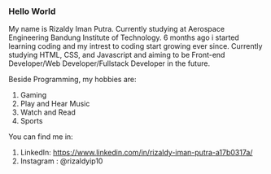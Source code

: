 ### Hello World 

<!--
**rizaldyip10/rizaldyip10** is a ✨ _special_ ✨ repository because its `README.md` (this file) appears on your GitHub profile.

Here are some ideas to get you started:

- 🔭 I’m currently working on ...
- 🌱 I’m currently learning ...
- 👯 I’m looking to collaborate on ...
- 🤔 I’m looking for help with ...
- 💬 Ask me about ...
- 📫 How to reach me: ...
- 😄 Pronouns: ...
- ⚡ Fun fact: ...
-->
My name is Rizaldy Iman Putra. Currently studying at Aerospace Engineering Bandung Institute of Technology. 6 months ago i started learning coding and my intrest to coding start growing ever since. Currently studying HTML, CSS, and Javascript and aiming to be Front-end Developer/Web Developer/Fullstack Developer in the future.

Beside Programming, my hobbies are:
1. Gaming
2. Play and Hear Music
3. Watch and Read
4. Sports

You can find me in:
1. LinkedIn: https://www.linkedin.com/in/rizaldy-iman-putra-a17b0317a/
2. Instagram : @rizaldyip10

